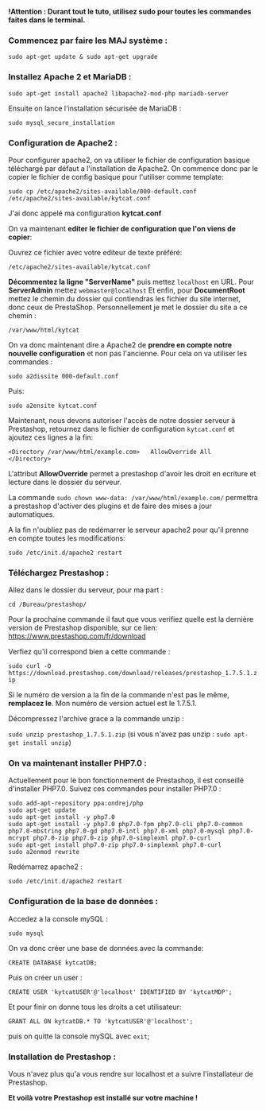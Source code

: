 __!Attention : Durant tout le tuto, utilisez sudo pour toutes les commandes faites dans le terminal.__


### Commencez par faire les MAJ système :

`sudo apt-get update & sudo apt-get upgrade`


### Installez Apache 2 et MariaDB :

`sudo apt-get install apache2 libapache2-mod-php mariadb-server`

Ensuite on lance l'installation sécurisée de MariaDB :

`sudo mysql_secure_installation`

### Configuration de Apache2 :

Pour configurer apache2, on va utiliser le fichier de configuration basique téléchargé par défaut a l'installation de Apache2.
On commence donc par le copier le fichier de config basique pour l'utiliser comme template:

`sudo cp /etc/apache2/sites-available/000-default.conf /etc/apache2/sites-available/kytcat.conf`

J'ai donc appelé ma configuration __kytcat.conf__

On va maintenant __editer le fichier de configuration que l'on viens de copier__:

Ouvrez ce fichier avec votre editeur de texte préféré: 

`/etc/apache2/sites-available/kytcat.conf`

__Décommentez la ligne "ServerName"__ puis mettez `localhost` en URL.
Pour __ServerAdmin__ mettez `webmaster@localhost`
Et enfin, pour __DocumentRoot__ mettez le chemin du dossier qui contiendras les fichier du site internet, donc ceux de PrestaShop. Personnellement je met le dossier du site a ce chemin :

`/var/www/html/kytcat`

On va donc maintenant dire a Apache2 de __prendre en compte notre nouvelle configuration__ et non pas l'ancienne.
Pour cela on va utiliser les commandes :

`sudo a2dissite 000-default.conf`

Puis:

`sudo a2ensite kytcat.conf`

Maintenant, nous devons autoriser l'accès de notre dossier serveur à Prestashop, retournez dans le fichier de configuration `kytcat.conf` et ajoutez ces lignes a la fin:

 `
<Directory /var/www/html/example.com>  
    AllowOverride All  
</Directory>  
`

L'attribut __AllowOverride__ permet a prestashop d'avoir les droit en ecriture et lecture dans le dossier du serveur.

La commande `sudo chown www-data: /var/www/html/example.com/` permettra a prestashop d'activer des plugins et de faire des mises a jour automatiques.

A la fin n'oubliez pas de redémarrer le serveur apache2 pour qu'il prenne en compte toutes les modifications:

`sudo /etc/init.d/apache2 restart`

### Téléchargez Prestashop :

Allez dans le dossier du serveur, pour ma part :

`cd /Bureau/prestashop/`

Pour la prochaine commande il faut que vous verifiez quelle est la dernière version de Prestashop disponible, sur ce lien: https://www.prestashop.com/fr/download

Verfiez qu'il correspond bien a cette commande :

`sudo curl -O https://download.prestashop.com/download/releases/prestashop_1.7.5.1.zip`

Si le numéro de version a la fin de la commande n'est pas le même, __remplacez le__. Mon numéro de version actuel est le 1.7.5.1.

Décompressez l'archive grace a la commande unzip :

`sudo unzip prestashop_1.7.5.1.zip` (si vous n'avez pas unzip : `sudo apt-get install unzip`)


### On va maintenant installer PHP7.0 :

Actuellement pour le bon fonctionnement de Prestashop, il est conseillé d'installer PHP7.0.
Suivez ces commandes pour installer PHP7.0 :

`sudo add-apt-repository ppa:ondrej/php`  
`sudo apt-get update`  
`sudo apt-get install -y php7.0`  
`sudo apt-get install -y php7.0 php7.0-fpm php7.0-cli php7.0-common php7.0-mbstring php7.0-gd php7.0-intl php7.0-xml php7.0-mysql php7.0-mcrypt php7.0-zip php7.0-zip php7.0-simplexml php7.0-curl`  
`sudo apt-get install php7.0-zip php7.0-simplexml php7.0-curl`  
`sudo a2enmod rewrite`  

Redémarrez apache2 :

`sudo /etc/init.d/apache2 restart`

### Configuration de la base de données :

Accedez a la console mySQL :

`sudo mysql`

On va donc créer une base de données avec la commande:

`CREATE DATABASE kytcatDB;`

Puis on créer un user :

`CREATE USER 'kytcatUSER'@'localhost' IDENTIFIED BY 'kytcatMDP';`

Et pour finir on donne tous les droits a cet utilisateur:

`GRANT ALL ON kytcatDB.* TO 'kytcatUSER'@'localhost';`
 
puis on quitte la console mySQL avec `exit`;


### Installation de Prestashop :

Vous n'avez plus qu'a vous rendre sur localhost et a suivre l'installateur de Prestashop.

__Et voilà votre Prestashop est installé sur votre machine !__ 


